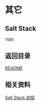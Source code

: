 其它
============================

## Salt Stack
    TODO

## 返回目录
[README](README.md)

## 相关资料
[Salt Stack 初探](http://www.oschina.net/translate/getting-started-salt-stack-other-configuration-management-system-built-python)
